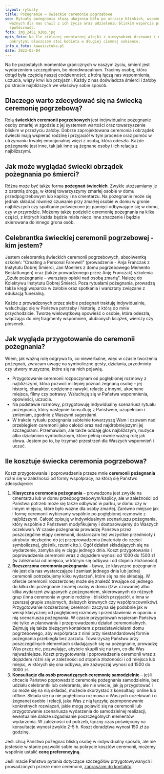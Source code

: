 ```yaml
---
layout: rytualy
title: Pożegnanie – świeckie ceremonie pogrzebowe
seo: Rytuały pożegnania służą ukojeniu bólu po utracie bliskich, wspomnieniu
  ważnych dla nas chwil z ich życia oraz udzieleniu bliskim wsparcia przez całą
  społeczność.
foto: img_2451_920p.jpg
opis_foto: Na tle zielonej cmentarnej alejki z niewysokimi drzewami i nagrobkami
  pokrytymi bluszczem stoi kobieta w długiej ciemnej sukience.
info_o_foto: kawaisztuka.pl
date: 2022-03-04
---
```

Na tle pozostałych momentów granicznych w naszym życiu, śmierć jest wydarzeniem szczególnym, bo nieodwracalnym. Tracimy osobę, która dotąd była częścią naszej codzienności; z którą łączą nas wspomnienia, uczucia, więzy krwi lub przyjaźni. Każdy z nas doświadcza śmierci i żałoby po stracie najbliższych we właściwy sobie sposób.

## Dlaczego warto zdecydować się na świecką ceremonię pogrzebową?

Rolą **świeckich ceremonii pogrzebowych** jest indywidualne pożegnanie osoby zmarłej w zgodzie z jej systemem wartości oraz towarzyszenie bliskim w przeżyciu żałoby. Dobrze zaprojektowana ceremonia i obrządek świecki mają wspierać rodzinę i przyjaciół w tym procesie oraz pomóc w utrzymaniu trwałej emocjonalnej więzi z osobą, która odeszła. Każde pożegnanie jest inne, tak jak inne są żegnane osoby i ich relacja z najbliższymi. 

## Jak może wyglądać świecki obrządek pożegnania po śmierci?

Różna może być także forma **pożegnań** **świeckich**. Zwykle utożsamiamy je z ostatnią drogą, w której towarzyszymy zmarłej osobie w domu przedpogrzebowym lub kaplicy i na cmentarzu. Na pożegnanie może się jednak składać również czuwanie przy zmarłej osobie w domu w gronie najbliższych czy spotkanie poświęcone jej pamięci odbywające się w domu, czy w przyrodzie. Możemy także podzielić ceremonię pożegnania na kilka części, z których każda będzie miała nieco inne znaczenie i będzie skierowana do innego grona osób.

## Celebrantka świeckiej ceremonii pogrzebowej - kim jestem?

Jestem celebrantką świeckich ceremonii pogrzebowych, absolwentką szkoleń: "Creating a Personal Farewell" (prowadzenie - Anja Franczak z Instytutu Dobrej Śmierci, Jan Moellers z domu pogrzebowego Memento Bestattungen) oraz (także prowadzonego przez Anję Franczak) szkolenia „Czułe pożegnanie – warsztaty opieki nad osobą zmarłą". Należę do Kolektywu Instytutu Dobrej Śmierci. Poza rytuałami pożegnania, prowadzę także kręgi wsparcia w żałobie oraz spotkania i warsztaty związane z edukacją funeralną.

Każde z prowadzonych przez siebie pożegnań traktuję indywidualnie, wsłuchując się w Państwa potrzeby i historię, z którą do mnie przychodzicie. Tworzę wielowątkową opowieść o osobie, która odeszła, włączając do niej fragmenty wspomnień, ulubionych książek, wierszy czy piosenek. 

## Jak wygląda przygotowanie do ceremonii pożegnania?

Wiem, jak ważną rolę odgrywa to, co niewerbalne, więc w czasie tworzenia pożegnań, zwracam uwagę na symboliczne gesty, działania, przedmioty czy utwory muzyczne, które się na nich pojawią.

* Przygotowanie ceremonii rozpoczynam od pogłębionej rozmowy z najbliższymi, która pozwoli mi lepiej poznać żegnaną osobę – jej historię, charakter, codzienne nawyki, relacje z innymi, ukochane miejsca, filmy czy potrawy. Wsłuchuję się w Państwa wspomnienia, opowieści, uczucia.
* Na podstawie rozmowy, przygotowuję indywidualny scenariusz rytuału pożegnania, który następnie konsultuję z Państwem, uzupełniam i zmieniam, zgodnie z Waszymi sugestiami.
* W trakcie rytuału pożegnania subtelnie towarzyszę Wam i czuwam nad przebiegiem ceremonii jako całości oraz nad najdrobniejszymi jej szczegółami. Przemawiam, ale także oddaję głos najbliższym, muzyce albo działaniom symbolicznym, które pełnią równie ważną rolę jak słowa. Jestem po to, by trzymać przestrzeń dla Waszych wspomnień i uczuć.

## Ile kosztuje świecka ceremonia pogrzebowa?

Koszt przygotowania i poprowadzenia przeze mnie **ceremonii** **pożegnania** różni się w zależności od formy współpracy, na którą się Państwo zdecydujecie:

1. **Klasyczna ceremonia pożegnania** – prowadzona jest zwykle na cmentarzu lub w domu przedpogrzebowym/kaplicy, ale w zależności od Państwa potrzeb może się także odbywać w parku, w domu czy w innym miejscu, które było ważne dla osoby zmarłej.
   Zarówno miejsce jak i formę ceremonii wybieramy wspólnie po pogłębionej rozmowie z najbliższymi. Całość opisuję w indywidualnym scenariuszu pożegnania, który wspólnie z Państwem modyfikujemy i dostosowujemy do Waszych oczekiwań. W czasie pożegnania prowadzę Państwa przez poszczególne etapy ceremonii, dostarczam też wszystkie przedmioty i atrybuty niezbędne do jej przeprowadzenia (materiały do części symbolicznej, głośnik, rzutnik itp.). Ogół działań składających się na wydarzenie, zamyka się w ciągu jednego dnia.
   Koszt przygotowania i poprowadzenia ceremonii wraz z dojazdem wynosi od 1000 do 1500 zł (w zależności od miejsca, w którym się odbywa i od stopnia złożoności).
2. **Rozszerzona ceremonia pożegnania** – bywa, że klasyczne pożegnanie nie jest dla nas wystarczające i zamiast jednego dnia lub jednej ceremonii potrzebujemy kilku wydarzeń, które się na nie składają. W ofercie ceremonii rozszerzonej może się znaleźć trwające od jednego do kilku dni pożegnanie zmarłej osoby w domu (tzw. czuwanie) albo kilka wydarzeń związanych z pożegnaniem, skierowanych do różnych grup (inna ceremonia w gronie rodziny i bliskich przyjaciół, a inna w szerszej grupie znajomych, dalszych krewnych czy współpracowników).
   Przygotowanie rozszerzonej ceremonii zaczyna się podobnie jak w wersji klasycznej od pogłębionej rozmowy i przedstawienia w oparciu o nią scenariusza pożegnania. W czasie przygotowań wspieram Państwa nie tylko w planowaniu i przeprowadzeniu działań ceremonialnych. Zajmuję się także bieżącym kontaktem z przedstawicielami domu pogrzebowego, aby współpraca z nimi przy niestandardowej formie pożegnania przebiegła bez zarzutu.
   Towarzyszę Państwu przy poszczególnych elementach składających się na pożegnanie, prowadzę Was przez nie, pozwalając, abyście skupili się na tym, co dla Was najważniejsze.
   Koszt przygotowania i poprowadzenia ceremonii wraz z dojazdem różni się w zależności od stopnia złożoności i od miejsca lub miejsc, w których się ona odbywa, ale zazwyczaj wynosi od 1500 do 3000 zł.
3. **Konsultacje dla osób prowadzących ceremonię samodzielnie** – jeśli chcecie Państwo poprowadzić ceremonię pożegnania samodzielnie, bez udziału celebrantki lub celebranta, ale nie wiecie, jak ją przygotować i co może się na nią składać, możecie skorzystać z konsultacji online lub offline. Składa się na nie pogłębiona rozmowa o Waszych oczekiwań i o żegnanej osobie i relacji, jaka Was z nią łączyła; zaproponowanie konkretnych rozwiązań, jakie mogą pojawić się na ceremonii lub przygotowanie scenariusza wydarzenia do samodzielnej realizacji, ewentualnie dalsze uzgadnianie poszczególnych elementów wydarzenia. W zależności od potrzeb, łączny czas poświęcony na konsultacje wynosi zwykle 2-5 h. Koszt doradztwa wynosi 150 zł za godzinę.

Jeśli chcą Państwo pożegnać bliską osobę w indywidualny sposób, ale nie jesteście w stanie pozwolić sobie na pokrycie kosztów ceremonii, możemy wspólnie ustalić **cenę preferencyjną.** 

Jeśli macie Państwo pytania dotyczące szczegółów przygotowywanych i prowadzonych przeze mnie ceremonii, [zapraszam do kontaktu](https://www.naprogu.pl/kontakt/).